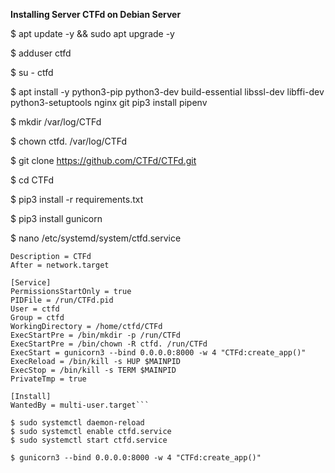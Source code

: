 **Installing Server CTFd on Debian Server**

$ apt update -y && sudo apt upgrade -y

$ adduser ctfd

$ su - ctfd

$ apt install -y python3-pip python3-dev build-essential libssl-dev libffi-dev python3-setuptools nginx git
pip3 install pipenv

$ mkdir /var/log/CTFd

$ chown ctfd. /var/log/CTFd

$ git clone https://github.com/CTFd/CTFd.git

$ cd CTFd

$ pip3 install -r requirements.txt

$ pip3 install gunicorn

$ nano /etc/systemd/system/ctfd.service

```[Unit]
Description = CTFd
After = network.target

[Service]
PermissionsStartOnly = true
PIDFile = /run/CTFd.pid
User = ctfd
Group = ctfd
WorkingDirectory = /home/ctfd/CTFd
ExecStartPre = /bin/mkdir -p /run/CTFd
ExecStartPre = /bin/chown -R ctfd. /run/CTFd
ExecStart = gunicorn3 --bind 0.0.0.0:8000 -w 4 "CTFd:create_app()"
ExecReload = /bin/kill -s HUP $MAINPID
ExecStop = /bin/kill -s TERM $MAINPID
PrivateTmp = true

[Install]
WantedBy = multi-user.target```

$ sudo systemctl daemon-reload
$ sudo systemctl enable ctfd.service
$ sudo systemctl start ctfd.service

$ gunicorn3 --bind 0.0.0.0:8000 -w 4 "CTFd:create_app()"
